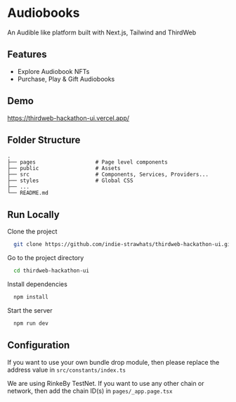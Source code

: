 # Audiobooks

An Audible like platform built with Next.js, Tailwind and ThirdWeb

## Features

-   Explore Audiobook NFTs
-   Purchase, Play & Gift Audiobooks

## Demo

https://thirdweb-hackathon-ui.vercel.app/

## Folder Structure

    .
    ├── pages                   # Page level components
    ├── public                  # Assets
    ├── src                     # Components, Services, Providers...
    ├── styles                  # Global CSS
    ├── ...
    └── README.md

## Run Locally

Clone the project

```bash
  git clone https://github.com/indie-strawhats/thirdweb-hackathon-ui.git
```

Go to the project directory

```bash
  cd thirdweb-hackathon-ui
```

Install dependencies

```bash
  npm install
```

Start the server

```bash
  npm run dev
```

## Configuration

If you want to use your own bundle drop module, then please replace the address value in `src/constants/index.ts`

We are using RinkeBy TestNet. If you want to use any other chain or network, then add the chain ID(s) in `pages/_app.page.tsx`



